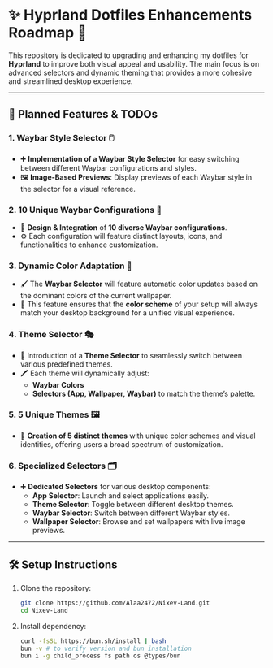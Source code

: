 # ✨ **Hyprland Dotfiles Enhancements Roadmap** 🚀

This repository is dedicated to upgrading and enhancing my dotfiles for **Hyprland** to improve both visual appeal and usability. The main focus is on advanced selectors and dynamic theming that provides a more cohesive and streamlined desktop experience.

---

## 📝 **Planned Features & TODOs**

### **1. Waybar Style Selector 🖱️**
- ➕ **Implementation of a Waybar Style Selector** for easy switching between different Waybar configurations and styles.
- 🖼️ **Image-Based Previews**: Display previews of each Waybar style in the selector for a visual reference.

### **2. 10 Unique Waybar Configurations 🎨**
- 🌟 **Design & Integration** of **10 diverse Waybar configurations**.
- ⚙️ Each configuration will feature distinct layouts, icons, and functionalities to enhance customization.

### **3. Dynamic Color Adaptation 🌈**
- 🖌️ The **Waybar Selector** will feature automatic color updates based on the dominant colors of the current wallpaper.
- 🔄 This feature ensures that the **color scheme** of your setup will always match your desktop background for a unified visual experience.

### **4. Theme Selector 🎭**
- 🧩 Introduction of a **Theme Selector** to seamlessly switch between various predefined themes.
- 🖍️ Each theme will dynamically adjust:
  - **Waybar Colors**
  - **Selectors (App, Wallpaper, Waybar)** to match the theme’s palette.

### **5. 5 Unique Themes 🖼️**
- 🎨 **Creation of 5 distinct themes** with unique color schemes and visual identities, offering users a broad spectrum of customization.

### **6. Specialized Selectors 🗂️**
- ➕ **Dedicated Selectors** for various desktop components:
  - **App Selector**: Launch and select applications easily.
  - **Theme Selector**: Toggle between different desktop themes.
  - **Waybar Selector**: Switch between different Waybar styles.
  - **Wallpaper Selector**: Browse and set wallpapers with live image previews.

---

## 🛠️ **Setup Instructions**

1. Clone the repository:
   ```bash
   git clone https://github.com/Alaa2472/Nixev-Land.git
   cd Nixev-Land

2. Install dependency:
   ```bash
   curl -fsSL https://bun.sh/install | bash
   bun -v # to verify version and bun installation
   bun i -g child_process fs path os @types/bun